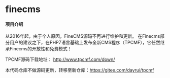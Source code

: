# finecms

#### 项目介绍
从2016年起，由于个人原因，FineCMS源码不再进行维护和更新。
在Finecms部分用户的建议之下，在PHP7语言基础上发布全新CMS程序（TPCMF），它任然继承Finecms的开放性和免费模式！

TPCMF源码下载地址： http://www.tpcmf.com/down/


本代码仓库不做源码更新，转移至新仓库：https://gitee.com/dayrui/tpcmf